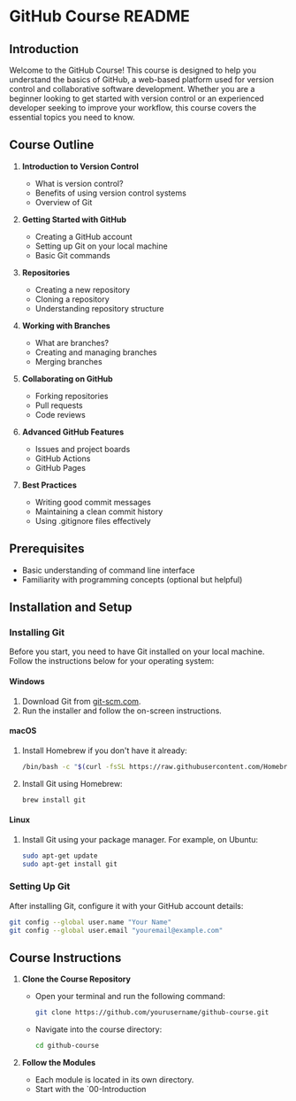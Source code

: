 # GitHub Course README

## Introduction

Welcome to the GitHub Course! This course is designed to help you understand the basics of GitHub, a web-based platform used for version control and collaborative software development. Whether you are a beginner looking to get started with version control or an experienced developer seeking to improve your workflow, this course covers the essential topics you need to know.

## Course Outline

1. **Introduction to Version Control**
   - What is version control?
   - Benefits of using version control systems
   - Overview of Git

2. **Getting Started with GitHub**
   - Creating a GitHub account
   - Setting up Git on your local machine
   - Basic Git commands

3. **Repositories**
   - Creating a new repository
   - Cloning a repository
   - Understanding repository structure

4. **Working with Branches**
   - What are branches?
   - Creating and managing branches
   - Merging branches

5. **Collaborating on GitHub**
   - Forking repositories
   - Pull requests
   - Code reviews

6. **Advanced GitHub Features**
   - Issues and project boards
   - GitHub Actions
   - GitHub Pages

7. **Best Practices**
   - Writing good commit messages
   - Maintaining a clean commit history
   - Using .gitignore files effectively

## Prerequisites

- Basic understanding of command line interface
- Familiarity with programming concepts (optional but helpful)

## Installation and Setup

### Installing Git

Before you start, you need to have Git installed on your local machine. Follow the instructions below for your operating system:

#### Windows
1. Download Git from [git-scm.com](https://git-scm.com/download/win).
2. Run the installer and follow the on-screen instructions.

#### macOS
1. Install Homebrew if you don't have it already:  
   ```sh
   /bin/bash -c "$(curl -fsSL https://raw.githubusercontent.com/Homebrew/install/HEAD/install.sh)"
   ```
2. Install Git using Homebrew:  
   ```sh
   brew install git
   ```

#### Linux
1. Install Git using your package manager. For example, on Ubuntu:  
   ```sh
   sudo apt-get update
   sudo apt-get install git
   ```

### Setting Up Git

After installing Git, configure it with your GitHub account details:

```sh
git config --global user.name "Your Name"
git config --global user.email "youremail@example.com"
```

## Course Instructions

1. **Clone the Course Repository**
   - Open your terminal and run the following command:
     ```sh
     git clone https://github.com/yourusername/github-course.git
     ```
   - Navigate into the course directory:
     ```sh
     cd github-course
     ```

2. **Follow the Modules**
   - Each module is located in its own directory.
   - Start with the `00-Introduction